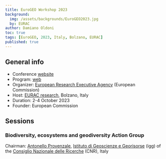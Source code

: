 ```yaml
---
title: EuroGEO Workshop 2023
background:
  img: /assets/backgrounds/EuroGEO2023.jpg
  by: EURAC
author: Damiano Oldoni
toc: true
tags: [EuroGEO, 2023, Italy, Bolzano, EURAC]
published: true
---
```


## General info

- Conference [website](https://egw2023.eurac.edu/)
- Program: [web](https://egw2023.eurac.edu/program-outline)
- Organizer: [European Research Executive Agency](https://rea.ec.europa.eu/index_en) (European Commission)
- Host: [EURAC research](https://www.eurac.edu/en), Bolzano, Italy
- Duration: 2-4 October 2023
- Founder: European Commission

## Sessions

### Biodiversity, ecosystems and geodiversity Action Group

Chairman: [Antonello Provenzale](https://www.igg.cnr.it/en/organization/igg-personnel/antonello-provenzale/), [Istituto di Geoscienze e Georisorse](https://www.igg.cnr.it/en/) (igg) of the [Consiglio Nazionale delle Ricerche](https://www.cnr.it/en/) (CNR), Italy
